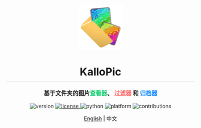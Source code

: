 <!--suppress ALL -->
<div align="center">
    <img src="../resources/logo/logo_256.png" alt="logo_256" style="height: 120px" />
	<h1 style="padding-bottom: .3em !important; border-bottom: 1.5px solid #d0d7deb3 !important;">KalloPic</h1>
</div>

<p align="center" style="font-weight:bold; font-size:1.1em;">
    基于文件夹的图片<span style="color:#00CC66 !important;">查看器</span>、
    <span style="color:#FF6666 !important;">过滤器</span> 和
    <span style="color:#0080FF !important;">归档器</span>
</p>

<p align="center">
    <img src="https://img.shields.io/badge/version-v0.3.0-brightgreen" alt="version">
    <a href="https://opensource.org/licenses/MIT">
        <img src="https://img.shields.io/badge/license-MIT-blue" alt="license">
    </a>
    <img src="https://img.shields.io/badge/python-3.6+-yellow" alt="python">    
    <img src="https://img.shields.io/badge/platform-Windows-lightgrey" alt="platform">
    <img src="https://img.shields.io/badge/contributions-welcome-orange.svg" alt="contributions">
</p>

<p align="center">
    <a href="../README.md">English</a> | 中文
</p>
